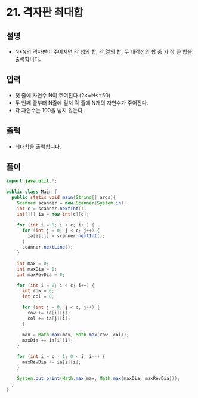 # 21. 격자판 최대합

## 설명
* N*N의 격자판이 주어지면 각 행의 합, 각 열의 합, 두 대각선의 합 중 가 장 큰 합을 출력합니다.

## 입력
* 첫 줄에 자연수 N이 주어진다.(2<=N<=50)
* 두 번째 줄부터 N줄에 걸쳐 각 줄에 N개의 자연수가 주어진다.
* 각 자연수는 100을 넘지 않는다.

## 출력
* 최대합을 출력합니다.

## 풀이
```java
import java.util.*;

public class Main {
  public static void main(String[] args){
    Scanner scanner = new Scanner(System.in);
    int c = scanner.nextInt();
    int[][] ia = new int[c][c];

    for (int i = 0; i < c; i++) {
      for (int j = 0; j < c; j++) {
        ia[i][j] = scanner.nextInt();
      }
      scanner.nextLine();
    }

    int max = 0;
    int maxDia = 0;
    int maxRevDia = 0;

    for (int i = 0; i < c; i++) {
      int row = 0;
      int col = 0;

      for (int j = 0; j < c; j++) {
        row += ia[i][j];
        col += ia[j][i];
      }

      max = Math.max(max, Math.max(row, col));
      maxDia += ia[i][i];
    }

    for (int i = c - 1; 0 < i; i--) {
      maxRevDia += ia[i][i];
    }

    System.out.print(Math.max(max, Math.max(maxDia, maxRevDia)));
  }
}
```
